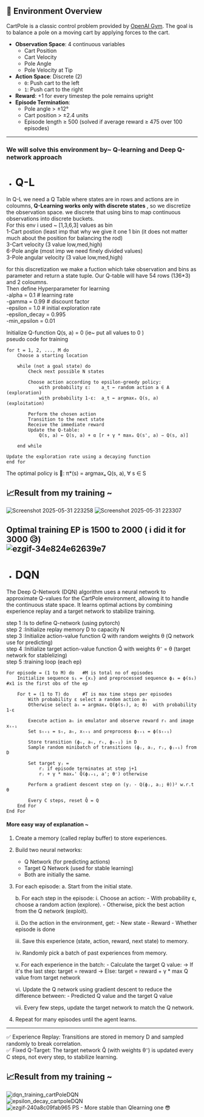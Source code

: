 ## 🧠 Environment Overview

CartPole is a classic control problem provided by [OpenAI Gym]([https://gym.openai.com/](https://gymnasium.farama.org/environments/classic_control/cart_pole/)). The goal is to balance a pole on a moving cart by applying forces to the cart.

- **Observation Space**: 4 continuous variables
  - Cart Position
  - Cart Velocity
  - Pole Angle
  - Pole Velocity at Tip
- **Action Space**: Discrete (2)
  - `0`: Push cart to the left
  - `1`: Push cart to the right
- **Reward**: +1 for every timestep the pole remains upright
- **Episode Termination**:
  - Pole angle > ±12°
  - Cart position > ±2.4 units
  - Episode length ≥ 500 (solved if average reward ≥ 475 over 100 episodes)

---
### We will solve this environment by~ Q-learning and Deep Q-network approach 
- # Q-L 
In Q-L we need a Q Table where states are in rows and actions are in coloumns, **Q-Learning works only with discrete states** , so we discretize the observation space.
  we discrete that using bins to map continuous observations into discrete buckets.   
For this env i used  ~ [1,3,6,3] values as bin  
1-Cart postion (least imp that why we give it one 1 bin (it does not matter much about the position for balancing the rod)    
3-Cart velocity (3 value low,med,high)      
6-Pole angle (most imp we need finely divided values)    
3-Pole angular velocity  (3 value low,med,high)      
  
for this discretization we make a fuction which take observation and bins as parameter and return a state tuple. Our Q-table will have 54 rows (1*3*6*3) and 2 coloumns.  
Then define Hyperparameter for learning     
-alpha = 0.1         # learning rate  
-gamma = 0.99         # discount factor  
-epsilon = 1.0        # initial exploration rate  
-epsilon_decay = 0.995  
-min_epsilon = 0.01  

Initialize Q-function Q(s, a) = 0 (ie~  put all values to 0 )  
pseudo code for training

    for t = 1, 2, ..., M do
        Choose a starting location
    
        while (not a goal state) do
            Check next possible N states
            
            Choose action according to epsilon-greedy policy:
                with probability ε:    a_t ← random action a ∈ A  (exploration)
                with probability 1-ε:  a_t ← argmaxₐ Q(s, a)     (exploitation)
            
            Perform the chosen action  
            Transition to the next state  
            Receive the immediate reward  
            Update the Q-table:
                Q(s, a) ← Q(s, a) + α [r + γ * maxₐ Q(s', a) − Q(s, a)]
    
        end while

    Update the exploration rate using a decaying function
    end for

The optimal policy is 🤧:
    π*(s) = argmaxₐ Q(s, a), ∀ s ∈ S  

## 📈Result from my training ~
![Screenshot 2025-05-31 223258](https://github.com/user-attachments/assets/7c47df20-7be6-473f-a15e-f15cb98fbd64)  ![Screenshot 2025-05-31 223307](https://github.com/user-attachments/assets/4c822b1d-da32-4be7-ade2-2ac853669628)

Optimal training EP is 1500 to 2000 ( i did it for 3000 😥)  
![ezgif-34e824e62639e7](https://github.com/user-attachments/assets/d8e6c701-4f5b-485b-aab1-fdde9f1707cd)
---
- # DQN
The Deep Q-Network (DQN) algorithm uses a neural network to approximate Q-values for the CartPole environment, allowing it to handle the continuous state space. It learns optimal actions by combining experience replay and a target network to stabilize training.  

step 1 :Is to define Q-network (using pytorch)  
step 2 :Initialize replay memory D to capacity N    
step 3 :Initialize action-value function Q with random weights θ    (Q network use for predicting)  
step 4 :Initialize target action-value function Q̂ with weights θ⁻ = θ      (target network for stablelizing)  
step 5 :training loop (each ep)

    For episode = (1 to M) do   #M is total no of episodes
        Initialize sequence s₁ = {x₁} and preprocessed sequence ϕ₁ = ϕ(s₁)   #x1 is the first obs of the ep
    
        For t = (1 to T) do     #T is max time steps per episodes
            With probability ε select a random action aₜ  
            Otherwise select aₜ = argmaxₐ Q(ϕ(sₜ), a; θ)  with probability 1-ε
    
            Execute action aₜ in emulator and observe reward rₜ and image xₜ₊₁  
            Set sₜ₊₁ = sₜ, aₜ, xₜ₊₁ and preprocess ϕₜ₊₁ = ϕ(sₜ₊₁)  
    
            Store transition (ϕₜ, aₜ, rₜ, ϕₜ₊₁) in D  
            Sample random minibatch of transitions (ϕⱼ, aⱼ, rⱼ, ϕⱼ₊₁) from D  
    
            Set target yⱼ =  
                rⱼ if episode terminates at step j+1  
                rⱼ + γ * maxₐ' Q̂(ϕⱼ₊₁, a'; θ⁻) otherwise  
    
            Perform a gradient descent step on (yⱼ - Q(ϕⱼ, aⱼ; θ))² w.r.t θ  
    
            Every C steps, reset Q̂ = Q  
        End For
    End For
#### More easy way of explanation ~
1. Create a memory (called replay buffer) to store experiences.
2. Build two neural networks:
   - Q Network (for predicting actions)
   - Target Q Network (used for stable learning)
   - Both are initially the same.

3. For each episode:
   a. Start from the initial state.
   
   b. For each step in the episode:
      i.    Choose an action:
            - With probability ε, choose a random action (explore).
            - Otherwise, pick the best action from the Q network (exploit).

      ii.   Do the action in the environment, get:
            - New state
            - Reward
            - Whether episode is done

      iii.  Save this experience (state, action, reward, next state) to memory.

      iv.   Randomly pick a batch of past experiences from memory.

      v.    For each experience in the batch:
            - Calculate the target Q value:
              → If it's the last step: target = reward
              → Else: target = reward + γ * max Q value from target network

      vi.   Update the Q network using gradient descent to reduce the difference between:
            - Predicted Q value and the target Q value

      vii.  Every few steps, update the target network to match the Q network.

4. Repeat for many episodes until the agent learns.
---
✅ Experience Replay: Transitions are stored in memory D and sampled randomly to break correlation.  
✅ Fixed Q-Target: The target network Q̂ (with weights θ⁻) is updated every C steps, not every step, to stabilize learning.

## 📈Result from my training ~
![dqn_training_cartPoleDQN](https://github.com/user-attachments/assets/3731ce19-59d3-4d06-9393-802491c46c1b)  
![epsilon_decay_cartpoleDQN](https://github.com/user-attachments/assets/7d292559-351c-44b4-bdee-887e26143ba5)  
![ezgif-240a8c09fab965](https://github.com/user-attachments/assets/859919fa-9a61-4aaf-832a-fe0b390db2fd)
PS - More stable than Qlearning one 😎














  


  
    
  


   




